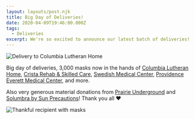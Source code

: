 ```yaml
---
layout: layouts/post.njk
title: Big Day of Deliveries!
date: 2020-04-09T19:46:00.000Z
tags:
  - Deliveries
excerpt: We're so excited to announce our latest batch of deliveries!
---
```

![Delivery to Columbia Lutheran Home](/images/92458505_10105350702765733_1722991388523495424_o.jpg)

Big day of deliveries, 3,000 masks now in the hands of [Columbia Lutheran Home](https://www.facebook.com/columbialutheranhome/?ref=gs&__tn__=%2CdK-R-R&eid=ARB0htzrksRDA5YeGmFHdF5VS_oJDFpmXcq5WOU7J586k2XGOND-Edet_34v5FamWMt8nHIVPrC0zcIu&fref=gs&dti=2559223211033116&hc_location=group), [Crista Rehab & Skilled Care](https://www.facebook.com/cristarehab/?ref=gs&__tn__=%2CdK-R-R&eid=ARAwKsxGJP_u-ZlVzmw6lSyNW9CjwAuyQtwOtf24NNP5cSuxKGhNFFuSdtrCrXzdM6lu4DjJsJA9qwJU&fref=gs&dti=2559223211033116&hc_location=group), [Swedish Medical Center](https://www.facebook.com/pages/Swedish-Medical-Center/418793615521131?ref=gs&__tn__=%2CdK-R-R&eid=ARD_oBFR0kXqb_xcBmR6vlcDy3x93qoafj26Ot4Z42G0c44uqDrzIY_Ag09FLSJn2QSO1zDZySo-kW7d&fref=gs&dti=2559223211033116&hc_location=group), [Providence Everett Medical Center](https://www.facebook.com/pages/Providence-Everett-Medical-Center/881458695278935?ref=gs&__tn__=%2CdK-R-R&eid=ARBnA2Cq9UF3WXb4TZ8Yx4bJgYI6_ViyYcsT8f2FF84YnrnOWhULk3R1uAdDxxoVI8fCzkCiUHLRE6qB&fref=gs&dti=2559223211033116&hc_location=group), and more.

Also very generous material donations from [Prairie Underground](https://www.facebook.com/prairieunderground/?ref=gs&__tn__=%2CdK-R-R&eid=ARDe7ywiEIuq-JbO7ZWsqObwFQolXyhx_GVZmxD2X2NC1WROyc0WUuTVLvNV18X7jWeS9AtvIqhPyZWk&fref=gs&dti=2559223211033116&hc_location=group) and [Solumbra by Sun Precautions](https://www.facebook.com/Solumbra/?ref=gs&__tn__=%2CdK-R-R&eid=ARDEQS11nl1FvP7s-uXTAO8uxj_Layz6CFvowHwsHyVP3Dja4zGWoCcKrdhoV0Za41aHXuLO1vfC6nKI&fref=gs&dti=2559223211033116&hc_location=group)! Thank you all ❤️

![Thankful recipient with masks](/images/92331206_10105350703394473_6683328644288348160_o.jpg)